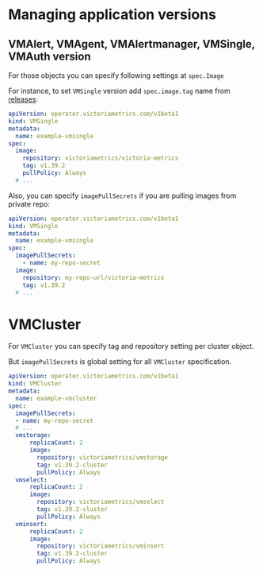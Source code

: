 # Managing application versions

## VMAlert, VMAgent, VMAlertmanager, VMSingle, VMAuth version

For those objects you can specify following settings at `spec.Image`

For instance, to set `VMSingle` version add `spec.image.tag` name from [releases](https://github.com/VictoriaMetrics/VictoriaMetrics/releases):

```yaml
apiVersion: operator.victoriametrics.com/v1beta1
kind: VMSingle
metadata:
  name: example-vmsingle
spec:
  image:
    repository: victoriametrics/victoria-metrics
    tag: v1.39.2
    pullPolicy: Always
  # ...
```

Also, you can specify `imagePullSecrets` if you are pulling images from private repo:

```yaml
apiVersion: operator.victoriametrics.com/v1beta1
kind: VMSingle
metadata:
  name: example-vmsingle
spec:
  imagePullSecrets:
    - name: my-repo-secret
  image:
    repository: my-repo-url/victoria-metrics
    tag: v1.39.2
  # ...
```

# VMCluster

For `VMCluster` you can specify tag and repository setting per cluster object.

But `imagePullSecrets` is global setting for all `VMCluster` specification.

```yaml
apiVersion: operator.victoriametrics.com/v1beta1
kind: VMCluster
metadata:
  name: example-vmcluster
spec:
  imagePullSecrets:
  - name: my-repo-secret
  # ...
  vmstorage:
      replicaCount: 2
      image:
        repository: victoriametrics/vmstorage
        tag: v1.39.2-cluster
        pullPolicy: Always
  vmselect:
      replicaCount: 2
      image:
        repository: victoriametrics/vmselect
        tag: v1.39.2-cluster
        pullPolicy: Always
  vminsert:
      replicaCount: 2
      image:
        repository: victoriametrics/vminsert
        tag: v1.39.2-cluster
        pullPolicy: Always
```

